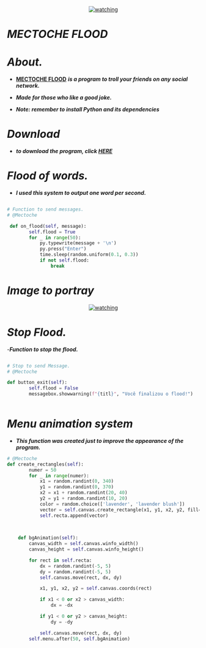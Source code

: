 <p align="center">
<a href="https://github.com/Mectoche/MTFLOOD"><img src="https://i.ibb.co/rvZynSh/watching.gif" alt="watching" border="0"></a>
</p>

# ***MECTOCHE FLOOD***

# _About._

- **[MECTOCHE FLOOD](https://github.com/Mectoche/MTFLOOD)** ***is a program to troll your friends on any social network.***

- ***Made for those who like a good joke.***

- ***Note: remember to install Python and its dependencies***

# _Download_
- ***to download the program, click [HERE](https://github.com/Mectoche/MTFLOOD/tree/main/MTFLOOD/EXE)***

#

# _Flood of words._

- ***I used this system to output one word per second.***

```python

# Function to send messages.
# @Mectoche

 def on_flood(self, message):
        self.flood = True
        for _ in range(50):
            py.typewrite(message + '\n')
            py.press("Enter")
            time.sleep(random.uniform(0.1, 0.3))
            if not self.flood:
                break


```
# _Image to portray_

<p align="center">
<a href="https://github.com/Mectoche/MTFLOOD/"><img src="https://i.ibb.co/5Rf7wq9/Sem-t-tulo.png" alt="watching" border="0"></a>
</p>


# _Stop Flood._

-***Function to stop the flood.***

```python

# Stop to send Message.
# @Mectoche

def button_exit(self):
        self.flood = False
        messagebox.showwarning(f"{titl}", "Você finalizou o flood!")



```
# _Menu animation system_

- ***This function was created just to improve the appearance of the program.***

```python
# @Mectoche
def create_rectangles(self):
        numer = 50
        for _ in range(numer):
            x1 = random.randint(0, 340)
            y1 = random.randint(0, 370)
            x2 = x1 + random.randint(20, 40)
            y2 = y1 + random.randint(10, 20)
            color = random.choice(['lavender', 'lavender blush'])
            vector = self.canvas.create_rectangle(x1, y1, x2, y2, fill=color, outline=color)
            self.recta.append(vector)
            
            

    def bgAnimation(self):
        canvas_width = self.canvas.winfo_width()
        canvas_height = self.canvas.winfo_height()

        for rect in self.recta:
            dx = random.randint(-5, 5)
            dy = random.randint(-5, 5)
            self.canvas.move(rect, dx, dy)

            x1, y1, x2, y2 = self.canvas.coords(rect)

            if x1 < 0 or x2 > canvas_width:
                dx = -dx

            if y1 < 0 or y2 > canvas_height:
                dy = -dy

            self.canvas.move(rect, dx, dy)
        self.menu.after(50, self.bgAnimation)


```

  
